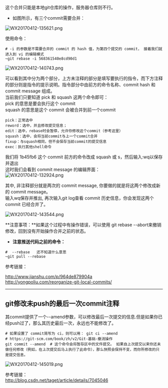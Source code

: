 这个合并只能是本地git仓库的操作，服务器仓库则不行。    

* 如图所示，有三个commit需要合并：       

![WX20170412-135621.png](https://bitbucket.org/repo/oE6yEX/images/3362892446-WX20170412-135621.png)     

使用命令：     
``` 
# -i 的参数是不需要合并的 commit 的 hash 值，为第四个提交的 commit， 接着我们就进入到 vi 的编辑模式
~git rebase -i 568361540e8cd90d1
```     
![WX20170412-140743.png](https://bitbucket.org/repo/oE6yEX/images/1832541917-WX20170412-140743.png)

可以看到其中分为两个部分，上方未注释的部分是填写要执行的指令，而下方注释的部分则是指令的提示说明。指令部分中由前方的命令名称、commit hash 和 commit message 组成。     
当前我们只要知道 pick 和 squash 这两个命令即可：     
pick 的意思是要会执行这个 commit      
squash 的意思是这个 commit 会被合并到前一个commit      
```
pick：正常选中
reword：选中，并且修改提交信息；
edit：选中，rebase时会暂停，允许你修改这个commit（参考这里）
squash：选中，会将当前commit与上一个commit合并
fixup：与squash相同，但不会保存当前commit的提交信息
exec：执行其他shell命令
```

我们将 1b45fb6 这个 commit 前方的命令改成 squash 或 s，然后输入:wq以保存并退出       
这时我们会看到 commit message 的编辑界面：      
![WX20170412-132924.png](https://bitbucket.org/repo/oE6yEX/images/1443189753-WX20170412-132924.png)     

其中, 非注释部分就是两次的 commit message, 你要做的就是将这两个修改成新的 commit message。      
输入wq保存并推出, 再次输入git log查看 commit 历史信息，你会发现这两个 commit 已经合并了。      

![WX20170412-143544.png](https://bitbucket.org/repo/oE6yEX/images/1624539404-WX20170412-143544.png)    

**注意事项：**如果这个过程中有操作错误，可以使用 git rebase --abort来撤销修改，回到没有开始操作合并之前的状态。     

* **注意推送代码之前的命令：**     
```
#  --rebase   还不知道什么意思
~git pull --rebase
```

参考链接：    

http://www.jianshu.com/p/964de879904a     
http://yongpoliu.com/reorganize-git-local-commits/      

-----------

## git修改未push的最后一次commit注释     

其commit提供了一个--amend参数，可以修改最后一次提交的信息.但是如果你已经push过了，那么其历史最后一次，永远也不能修改了。   


```
# 如果设置了 commit简写为 ci，则可以用： git ci --amend
# https://git-scm.com/book/zh/v2/Git-基础-撤消操作
git commit --amend  # 这个命令会将暂存区中的文件提交。 如果自上次提交以来你还未做任何修改（例如，在上次提交后马上执行了此命令），那么快照会保持不变，而你所修改的只是提交信息。
```        
![WX20170412-145019.png](https://bitbucket.org/repo/oE6yEX/images/12829341-WX20170412-145019.png)     

参考链接：     
http://blog.csdn.net/taget/article/details/7045046